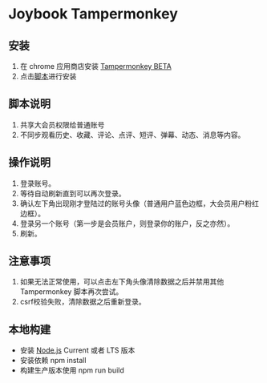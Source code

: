 # Joybook Tampermonkey

## 安装
1. 在 chrome 应用商店安装 [Tampermonkey BETA](https://chrome.google.com/webstore/detail/tampermonkey-beta/gcalenpjmijncebpfijmoaglllgpjagf)
2. 点击[脚本](https://github.com/PC6live/joybook-tampermonkey/raw/master/dist/joybook.user.js)进行安装

## 脚本说明

1. 共享大会员权限给普通账号
2. 不同步观看历史、收藏、评论、点评、短评、弹幕、动态、消息等内容。

## 操作说明

1. 登录账号。
2. 等待自动刷新直到可以再次登录。
3. 确认左下角出现刚才登陆过的账号头像（普通用户蓝色边框，大会员用户粉红边框）。
4. 登录另一个账号（第一步是会员账户，则登录你的账户，反之亦然）。
5. 刷新。

## 注意事项

1. 如果无法正常使用，可以点击左下角头像清除数据之后并禁用其他 Tampermonkey 脚本再次尝试。
2. csrf校验失败，清除数据之后重新登录。

## 本地构建

- 安装 [Node.js](https://nodejs.org) Current 或者 LTS 版本
- 安装依赖 npm install
- 构建生产版本使用 npm run build
